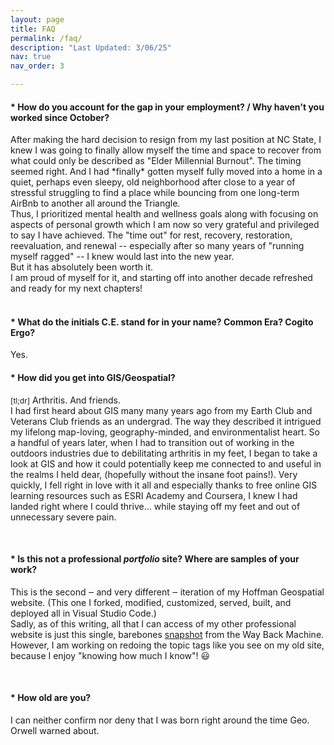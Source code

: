 ```yaml
---
layout: page
title: FAQ
permalink: /faq/
description: "Last Updated: 3/06/25"
nav: true
nav_order: 3

---
```


#### * How do you account for the gap in your employment? / Why haven't you worked since October?
<div class="content">
After making the hard decision to resign from my last position at NC State, I knew I was going to 
finally allow myself the time and space to recover from what could only be described as 
"Elder Millennial Burnout". The timing seemed right. 
And I had *finally* gotten myself fully moved into a home in a quiet, perhaps even sleepy, old neighborhood after close to a year 
of stressful struggling to find a place while bouncing from one long-term AirBnb to another all around the Triangle.
<br>
Thus, I prioritized mental health and wellness goals along with focusing on aspects of personal growth which I am now so very
grateful and privileged to say I have achieved. The "time out" for rest, recovery, restoration, reevaluation, and renewal 
-- especially after so many years of "running myself ragged" -- I knew would last into the new year.
<br>
But it has absolutely been worth it.<br>
I am proud of myself for it, and starting off into another decade refreshed and ready for my next chapters! 
</div>

<br>

#### * What do the initials C.E. stand for in your name? Common Era? Cogito Ergo?
Yes.
<br>

#### * How did you get into GIS/Geospatial?
<span style="font-size:12px;">[tl;dr]</span>  Arthritis. And friends.
<br>
I had first heard about GIS many many years ago from my Earth Club and Veterans Club friends as an undergrad.
The way they described it intrigued my lifelong map-loving, geography-minded, and environmentalist heart. 
So a handful of years later, when I had to transition out of working in the outdoors industries due to debilitating arthritis in my feet, 
I began to take a look at GIS and how it could potentially keep me connected to and useful in the realms I held dear, (hopefully without the insane foot pains!).
Very quickly, I fell right in love with it all and especially thanks to free online GIS learning resources such as ESRI Academy and Coursera,
I knew I had landed right where I could thrive... while staying off my feet and out of unnecessary severe pain.


<br>

#### * Is this not a professional <b><i>portfolio</b></i> site? Where are samples of your work?
This is the second ‒ and very different ‒ iteration of my Hoffman Geospatial website.
(This one I forked, modified, customized, served, built, and deployed all in Visual Studio Code.)
<br>Sadly, as of this writing, all that I can access of my other professional website 
is just this single, barebones <a href="https://web.archive.org/web/20211202183343/https://www.hoffmangeospatial.com/">snapshot</a> from the Way Back Machine. However, I am working on redoing the topic tags like you see on my old site, because I enjoy "knowing how much I know"! :smiley:

<br>

#### * How old are you?
I can neither confirm nor deny that I was born right around the time Geo. Orwell warned about.


<br>
<!-- #### . What is your relationship to the elite sport of ice hockey?
It is and has always been venerated in my life, by me. I became obsessed in my single-digit years. -->